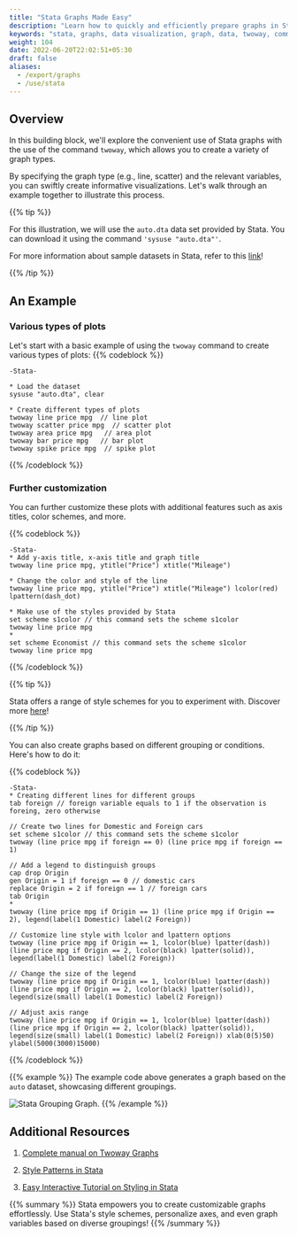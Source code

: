 ```yaml
---
title: "Stata Graphs Made Easy"
description: "Learn how to quickly and efficiently prepare graphs in Stata."
keywords: "stata, graphs, data visualization, graph, data, twoway, command, dataset, example, tutorial"
weight: 104
date: 2022-06-20T22:02:51+05:30
draft: false
aliases:
  - /export/graphs
  - /use/stata
---
```


## Overview

In this building block, we'll explore the convenient use of Stata graphs with the use of the command `twoway`, which allows you to create a variety of graph types. 

By specifying the graph type (e.g., line, scatter) and the relevant variables, you can swiftly create informative visualizations. Let's walk through an example together to illustrate this process.

{{% tip %}}

For this illustration, we will use the `auto.dta` data set provided by Stata. 
You can download it using the command `'sysuse "auto.dta"'`. 

For more information about sample datasets in Stata, refer to this [link](https://www.stata.com/manuals13/gsw1.pdf)!

{{% /tip %}}


## An Example

### Various types of plots
Let's start with a basic example of using the `twoway` command to create various types of plots: 
{{% codeblock %}}
```
-Stata-

* Load the dataset
sysuse "auto.dta", clear

* Create different types of plots
twoway line price mpg  // line plot
twoway scatter price mpg  // scatter plot
twoway area price mpg   // area plot
twoway bar price mpg   // bar plot
twoway spike price mpg  // spike plot
```
{{% /codeblock %}}

### Further customization
You can further customize these plots with additional features such as axis titles, color schemes, and more. 

{{% codeblock %}}
```
-Stata-
* Add y-axis title, x-axis title and graph title
twoway line price mpg, ytitle("Price") xtitle("Mileage")

* Change the color and style of the line  
twoway line price mpg, ytitle("Price") xtitle("Mileage") lcolor(red) lpattern(dash_dot)

* Make use of the styles provided by Stata
set scheme s1color // this command sets the scheme s1color
twoway line price mpg
*
set scheme Economist // this command sets the scheme s1color
twoway line price mpg
```
{{% /codeblock %}}

{{% tip %}}

Stata offers a range of style schemes for you to experiment with. Discover more [here](https://people.umass.edu/biostat690c/pdf/stata%20schemes%20and%20palettes.pdf)!

{{% /tip %}}

You can also create graphs based on different grouping or conditions. Here's how to do it:

{{% codeblock %}}
```
-Stata-
* Creating different lines for different groups
tab foreign // foreign variable equals to 1 if the observation is foreing, zero otherwise

// Create two lines for Domestic and Foreign cars
set scheme s1color // this command sets the scheme s1color
twoway (line price mpg if foreign == 0) (line price mpg if foreign == 1)

// Add a legend to distinguish groups
cap drop Origin
gen Origin = 1 if foreign == 0 // domestic cars
replace Origin = 2 if foreign == 1 // foreign cars
tab Origin
*
twoway (line price mpg if Origin == 1) (line price mpg if Origin == 2), legend(label(1 Domestic) label(2 Foreign))

// Customize line style with lcolor and lpattern options
twoway (line price mpg if Origin == 1, lcolor(blue) lpatter(dash)) (line price mpg if Origin == 2, lcolor(black) lpatter(solid)), legend(label(1 Domestic) label(2 Foreign))

// Change the size of the legend
twoway (line price mpg if Origin == 1, lcolor(blue) lpatter(dash)) (line price mpg if Origin == 2, lcolor(black) lpatter(solid)), legend(size(small) label(1 Domestic) label(2 Foreign))

// Adjust axis range
twoway (line price mpg if Origin == 1, lcolor(blue) lpatter(dash)) (line price mpg if Origin == 2, lcolor(black) lpatter(solid)), legend(size(small) label(1 Domestic) label(2 Foreign)) xlab(0(5)50) ylabel(5000(3000)15000)

```
{{% /codeblock %}}

{{% example %}}
The example code above generates a graph based on the `auto` dataset, showcasing different groupings.

![Stata Grouping Graph.](../img/stata_group.png)
{{% /example %}}


## Additional Resources  

1. [Complete manual on Twoway Graphs](https://www.stata.com/manuals/g-2graphtwoway.pdf#g-2graphtwoway)

2. [Style Patterns in Stata](https://www.stata.com/manuals13/g-4linepatternstyle.pdf#g-4linepatternstyle)

3. [Easy Interactive Tutorial on Styling in Stata](https://www.stata.com/meeting/germany18/slides/germany18_Jann.pdf)

{{% summary %}}
Stata empowers you to create customizable graphs effortlessly. Use Stata's style schemes, personalize axes, and even graph variables based on diverse groupings!
{{% /summary %}}

